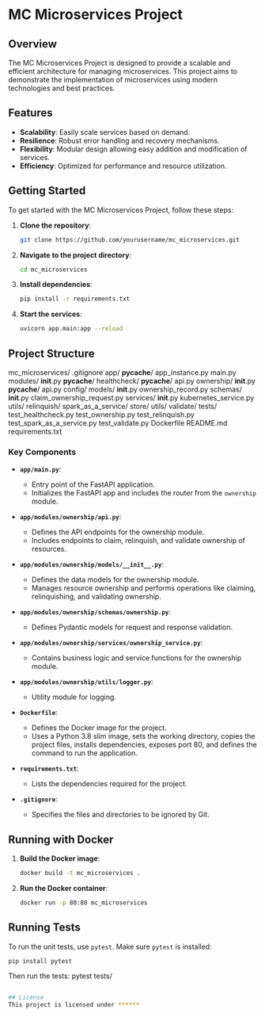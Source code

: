 # MC Microservices Project

## Overview
The MC Microservices Project is designed to provide a scalable and efficient architecture for managing microservices. This project aims to demonstrate the implementation of microservices using modern technologies and best practices.

## Features
- **Scalability**: Easily scale services based on demand.
- **Resilience**: Robust error handling and recovery mechanisms.
- **Flexibility**: Modular design allowing easy addition and modification of services.
- **Efficiency**: Optimized for performance and resource utilization.

## Getting Started
To get started with the MC Microservices Project, follow these steps:

1. **Clone the repository**:
    ```sh
    git clone https://github.com/yourusername/mc_microservices.git
    ```
2. **Navigate to the project directory**:
    ```sh
    cd mc_microservices
    ```
3. **Install dependencies**:
    ```sh
    pip install -r requirements.txt
    ```
4. **Start the services**:
    ```sh
    uvicorn app.main:app --reload
    ```

## Project Structure
mc_microservices/
    .gitignore
    app/
        __pycache__/
        app_instance.py
        main.py
        modules/
            __init__.py
            __pycache__/
            healthcheck/
                __pycache__/
                api.py
            ownership/
                __init__.py
                __pycache__/
                api.py
                config/
                models/
                    __init__.py
                    ownership_record.py
                schemas/
                    __init__.py
                    claim_ownership_request.py
                services/
                    __init__.py
                    kubernetes_service.py
                utils/
            relinquish/
            spark_as_a_service/
            store/
            utils/
            validate/
        tests/
            test_healthcheck.py
            test_ownership.py
            test_relinquish.py
            test_spark_as_a_service.py
            test_validate.py
    Dockerfile
    README.md
    requirements.txt


### Key Components

- **`app/main.py`**:
    - Entry point of the FastAPI application.
    - Initializes the FastAPI app and includes the router from the `ownership` module.

- **`app/modules/ownership/api.py`**:
    - Defines the API endpoints for the ownership module.
    - Includes endpoints to claim, relinquish, and validate ownership of resources.

- **`app/modules/ownership/models/__init__.py`**:
    - Defines the data models for the ownership module.
    - Manages resource ownership and performs operations like claiming, relinquishing, and validating ownership.

- **`app/modules/ownership/schemas/ownership.py`**:
    - Defines Pydantic models for request and response validation.

- **`app/modules/ownership/services/ownership_service.py`**:
    - Contains business logic and service functions for the ownership module.

- **`app/modules/ownership/utils/logger.py`**:
    - Utility module for logging.

- **`Dockerfile`**:
    - Defines the Docker image for the project.
    - Uses a Python 3.8 slim image, sets the working directory, copies the project files, installs dependencies, exposes port 80, and defines the command to run the application.

- **`requirements.txt`**:
    - Lists the dependencies required for the project.

- **`.gitignore`**:
    - Specifies the files and directories to be ignored by Git.

## Running with Docker

1. **Build the Docker image**:
    ```sh
    docker build -t mc_microservices .
    ```

2. **Run the Docker container**:
    ```sh
    docker run -p 80:80 mc_microservices
    ```

## Running Tests

To run the unit tests, use `pytest`. Make sure `pytest` is installed:

```sh
pip install pytest
```

Then run the tests:
pytest tests/

```sh

## License
This project is licensed under ******






